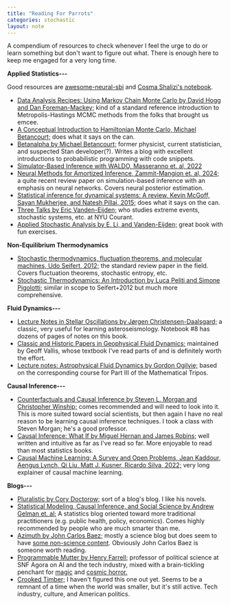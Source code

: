 ```yaml
---
title: "Reading For Parrots"
categories: stochastic
layout: note
---
```


A compendium of resources to check whenever I feel the urge to do or learn something but don't want to figure out what. There is enough here to keep me engaged for a very long time.

<b id="inference">Applied Statistics---</b>

Good resources are [awesome-neural-sbi](https://github.com/smsharma/awesome-neural-sbi) and [Cosma Shalizi's notebook](http://bactra.org/notebooks/simulation-based-inference.html).

* <a href="https://arxiv.org/abs/1710.06068">Data Analysis Recipes: Using Markov Chain Monte Carlo by David Hogg and Dan Foreman-Mackey;</a> kind of a standard reference introduction to Metropolis-Hastings MCMC methods from the folks that brought us emcee.
* <a href="https://arxiv.org/abs/1701.02434">A Conceptual Introduction to Hamiltonian Monte Carlo, Michael Betancourt;</a> does what it says on the can.
* <a href="https://betanalpha.github.io/writing/">Betanalpha by Michael Betancourt;</a> former physicist, current statistician, and suspected Stan developer(?). Writes a blog with excellent introductions to probabilistic programming with code snippets.
* <a href="https://arxiv.org/abs/2205.15680">Simulator-Based Inference with WALDO, Masseranno et. al, 2022</a>
* <a href="https://arxiv.org/abs/2404.12484">Neural Methods for Amortized Inference, Zammit-Mangion et. al, 2024;</a> a quite recent review paper on simulation-based inference with an emphasis on neural networks. Covers neural posterior estimation.
* <a href="https://projecteuclid.org/journals/statistics-surveys/volume-9/issue-none/Statistical-inference-for-dynamical-systems-A-review/10.1214/15-SS111.full">Statistical inference for dynamical systems: A review, Kevin McGoff, Sayan Mukherjee, and Natesh Pillai, 2015;</a> does what it says on the can. 
* <a href="https://wp.nyu.edu/courantinstituteofmathematicalsciences-eve2/talks/">Three Talks by Eric Vanden-Eijden;</a> who studies extreme events, stochastic systems, etc. at NYU Courant. 
* <a href="https://bookstore.ams.org/view?ProductCode=GSM/199">Applied Stochastic Analysis by E, Li, and Vanden-Eijden;</a> great book with fun exercises.

<b id="thermo">Non-Equilibrium Thermodynamics</b>

* <a href="https://arxiv.org/abs/1205.4176">Stochastic thermodynamics, fluctuation theorems, and molecular machines, Udo Seifert, 2012;</a> the standard review paper in the field. Covers fluctuation theorems, stochastic entropy, etc.
* <a href="https://press.princeton.edu/books/hardcover/9780691201771/stochastic-thermodynamics">Stochastic Thermodynamics: An Introduction by Luca Peliti and Simone Pigolotti;</a> similar in scope to Seifert+2012 but much more comprehensive.

<b id="fluids">Fluid Dynamics---</b>

* <a href="https://users-phys.au.dk/jcd/oscilnotes/Lecture_Notes_on_Stellar_Oscillations.pdf">Lecture Notes in Stellar Oscillations by Jørgen Christensen-Daalsgard;</a> a classic, very useful for learning asteroseismology. Notebook #8 has dozens of pages of notes on this book.
* <a href="https://empslocal.ex.ac.uk/people/staff/gv219/classics.d/index.html">Classic and Historic Papers in Geophysical Fluid Dynamics;</a> maintained by Geoff Vallis, whose textbook I've read parts of and is definitely worth the effort.
* <a href="https://arxiv.org/abs/1604.03835">Lecture notes: Astrophysical Fluid Dynamics by Gordon Ogilvie;</a> based on the corresponding course for Part III of the Mathematical Tripos.

<b id="causal">Causal Inference---</b>

* <a href="https://www.cambridge.org/core/books/counterfactuals-and-causal-inference/5CC81E6DF63C5E5A8B88F79D45E1D1B7">Counterfactuals and Causal Inference by Steven L. Morgan and Christopher Winship;</a> comes recommended and will need to look into it. This is more suited toward social scientists, but then again I have no real reason to be learning causal inference techniques. I took a class with Steven Morgan; he's a good professor.
* <a href="https://static1.squarespace.com/static/675db8b0dd37046447128f5f/t/677676888e31cc50c2c33877/1735816881944/hernanrobins_WhatIf_2jan25.pdf">Causal Inference: What If by Miguel Hernan and James Robins;</a> well written and intuitive as far as I've read so far. More enjoyable to read than most statistics books.
* <a href="https://arxiv.org/abs/2206.15475">Causal Machine Learning: A Survey and Open Problems, Jean Kaddour, Aengus Lynch, Qi Liu, Matt J. Kusner, Ricardo Silva, 2022;</a> very long explainer of causal machine learning.

<b id="blogs">Blogs---</b>

* <a href="https://pluralistic.net/">Pluralistic by Cory Doctorow;</a> sort of a blog's blog. I like his novels.
* <a href="https://statmodeling.stat.columbia.edu/">Statistical Modeling, Causal Inference, and Social Science by Andrew Gelman et. al;</a> A statistics blog oriented toward more traditional practitioners (e.g. public health, policy, economics). Comes highly recommended by people who are much smarter than me.
* <a href="https://johncarlosbaez.wordpress.com/">Azimuth by John Carlos Baez;</a> mostly a science blog but does seem to have [some non-science content](https://johncarlosbaez.wordpress.com/2024/11/28/threats-to-us-climate-agencies/). Obviously John Carlos Baez is someone worth reading.
* <a href="https://www.programmablemutter.com/"> Programmable Mutter by Henry Farrell;</a> professor of political science at SNF Agora on AI and the tech industry, mixed with a brain-tickling penchant for [magic](https://www.programmablemutter.com/p/the-engineer-as-magus) and [cosmic horror.](https://www.programmablemutter.com/p/shoggoths-amongst-us?utm_source=publication-search) 
* <a href="https://crookedtimber.org/">Crooked Timber;</a> I haven't figured this one out yet. Seems to be a remnant of a time when the world was smaller, but it's still active. Tech industry, culture, and American politics.